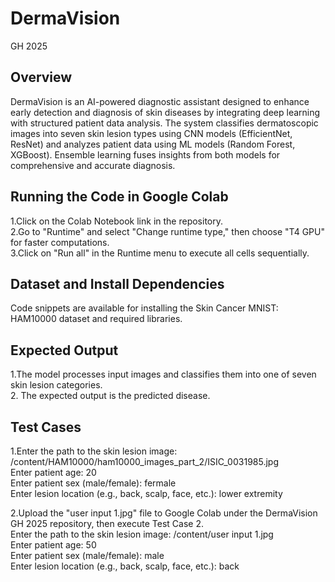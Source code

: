 # DermaVision
GH 2025

## Overview
DermaVision is an AI-powered diagnostic assistant designed to enhance early detection and diagnosis of skin diseases by integrating deep learning with structured patient data analysis. The system classifies dermatoscopic images into seven skin lesion types using CNN models (EfficientNet, ResNet) and analyzes patient data using ML models (Random Forest, XGBoost). Ensemble learning fuses insights from both models for comprehensive and accurate diagnosis.

## Running the Code in Google Colab
1.Click on the Colab Notebook link in the repository.<br>
2.Go to "Runtime" and select "Change runtime type," then choose "T4 GPU" for faster computations.<br>
3.Click on "Run all" in the Runtime menu to execute all cells sequentially.<br>

## Dataset and Install Dependencies
Code snippets are available for installing the Skin Cancer MNIST: HAM10000 dataset and required libraries.

## Expected Output
1.The model processes input images and classifies them into one of seven skin lesion categories.<br>
2. The expected output is the predicted disease.<br>

## Test Cases
1.Enter the path to the skin lesion image: /content/HAM10000/ham10000_images_part_2/ISIC_0031985.jpg <br>
  Enter patient age: 20 <br>
  Enter patient sex (male/female): fermale <br>
  Enter lesion location (e.g., back, scalp, face, etc.): lower extremity <br>

2.Upload the "user input 1.jpg" file to Google Colab under the DermaVision GH 2025 repository, then execute Test Case 2.<br>
  Enter the path to the skin lesion image: /content/user input 1.jpg <br>
  Enter patient age: 50 <br>
  Enter patient sex (male/female): male <br>
  Enter lesion location (e.g., back, scalp, face, etc.): back <br>





